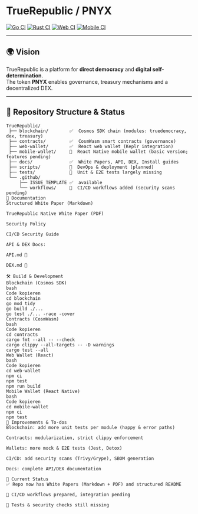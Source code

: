 # TrueRepublic / PNYX

[![Go CI](https://github.com/NeaBouli/TrueRepublic/actions/workflows/go-ci.yml/badge.svg)](https://github.com/NeaBouli/TrueRepublic/actions/workflows/go-ci.yml)
[![Rust CI](https://github.com/NeaBouli/TrueRepublic/actions/workflows/rust-ci.yml/badge.svg)](https://github.com/NeaBouli/TrueRepublic/actions/workflows/rust-ci.yml)
[![Web CI](https://github.com/NeaBouli/TrueRepublic/actions/workflows/react-ci.yml/badge.svg)](https://github.com/NeaBouli/TrueRepublic/actions/workflows/react-ci.yml)
[![Mobile CI](https://github.com/NeaBouli/TrueRepublic/actions/workflows/react-native-ci.yml/badge.svg)](https://github.com/NeaBouli/TrueRepublic/actions/workflows/react-native-ci.yml)

---

## 🌍 Vision
TrueRepublic is a platform for **direct democracy** and **digital self-determination**.  
The token **PNYX** enables governance, treasury mechanisms and a decentralized DEX.

---

## 📂 Repository Structure & Status

```text
TrueRepublic/
 ├── blockchain/        ✅  Cosmos SDK chain (modules: truedemocracy, dex, treasury)
 ├── contracts/         ✅  CosmWasm smart contracts (governance)
 ├── web-wallet/        ✅  React web wallet (Keplr integration)
 ├── mobile-wallet/     🔵  React Native mobile wallet (basic version; features pending)
 ├── docs/              ✅  White Papers, API, DEX, Install guides
 ├── scripts/           🔵  DevOps & deployment (planned)
 ├── tests/             🔴  Unit & E2E tests largely missing
 └── .github/
     ├── ISSUE_TEMPLATE ✅  available
     └── workflows/     🔵  CI/CD workflows added (security scans pending)
📑 Documentation
Structured White Paper (Markdown)

TrueRepublic Native White Paper (PDF)

Security Policy

CI/CD Security Guide

API & DEX Docs:

API.md 🔵

DEX.md 🔵

🛠️ Build & Development
Blockchain (Cosmos SDK)
bash
Code kopieren
cd blockchain
go mod tidy
go build ./...
go test ./... -race -cover
Contracts (CosmWasm)
bash
Code kopieren
cd contracts
cargo fmt --all -- --check
cargo clippy --all-targets -- -D warnings
cargo test --all
Web Wallet (React)
bash
Code kopieren
cd web-wallet
npm ci
npm test
npm run build
Mobile Wallet (React Native)
bash
Code kopieren
cd mobile-wallet
npm ci
npm test
🚀 Improvements & To-dos
Blockchain: add more unit tests per module (happy & error paths)

Contracts: modularization, strict clippy enforcement

Wallets: more mock & E2E tests (Jest, Detox)

CI/CD: add security scans (Trivy/Grype), SBOM generation

Docs: complete API/DEX documentation

📌 Current Status
✅ Repo now has White Papers (Markdown + PDF) and structured README

🔵 CI/CD workflows prepared, integration pending

🔴 Tests & security checks still missing
